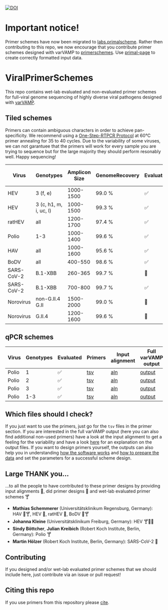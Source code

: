 [![DOI](https://zenodo.org/badge/709673803.svg)](https://zenodo.org/doi/10.5281/zenodo.10562882)

# Important notice!
Primer schemes have now been migrated to [labs.primalscheme](https://labs.primalscheme.com/). Rather then contributing to this repo, we now encourage that you contribute primer schemes designed with varVAMP to [primerschemes](https://github.com/quick-lab/primerschemes). Use [primal-page](https://github.com/ChrisgKent/primal-page) to create correctly formatted input data.

# ViralPrimerSchemes
This repo contains wet-lab evaluated and non-evaluated primer schemes for full-viral genome sequencing of highly diverse viral pathogens designed with [varVAMP](https://github.com/jonas-fuchs/varVAMP).

## Tiled schemes
Primers can contain ambiguous characters in order to achieve pan-specificity. We recommend using a [One-Step-RTPCR Protocol](https://github.com/jonas-fuchs/varVAMP/blob/master/docs/wet_lab_protocol.md) at 60°C primer annealing for 35 to 40 cycles. Due to the variability of some viruses, we can not garantuee that the primers will work for every sample you are trying to sequence but for the large majority they should perform resonably well. Happy sequencing!

| Virus      | Genotypes              | Amplicon Size | GenomeRecovery | Evaluated             | Primers                                        | Input alignment                         | Full varVAMP output                  |
|------------|------------------------|---------------|----------------|-----------------------|------------------------------------------------|-----------------------------------------|--------------------------------------|
| HEV        | 3 (f, e)               | 1000-1500     | 99.0 %         | :white_check_mark:    | [tsv](varvamp_tiled/HEV_1/cluster1primers.tsv) | [aln](input_alignments/HEV_1.aln)       | [output](varvamp_tiled/HEV_1)        |
| HEV        | 3 (c, h1, m, i, uc, l) | 1000-1500     | 99.3 %         | :white_check_mark:    | [tsv](varvamp_tiled/HEV_2/cluster2primers.tsv) | [aln](input_alignments/HEV_2.aln)       | [output](varvamp_tiled/HEV_1)        |
| ratHEV     | all                    | 1200-1700     | 97.4 %         | :white_check_mark:    | [tsv](varvamp_tiled/ratHEV/primers.tsv)        | [aln](input_alignments/rat_HEV.aln)     | [output](varvamp_tiled/ratHEV)       |
| Polio      | 1-3                    | 1000-1400     | 99.6 %         | :white_check_mark:    | [tsv](varvamp_tiled/Polio/primers.tsv)         | [aln](input_alignments/polio1-3.aln)    | [output](varvamp_tiled/Polio)        |
| HAV        | all                    | 1000-1600     | 95.6 %         | :white_check_mark:    | [tsv](varvamp_tiled/HAV/primers.tsv)           | [aln](input_alignments/HAV.aln)         | [output](varvamp_tiled/HAV)          |
| BoDV       | all                    | 400-550       | 98.6 %         | :white_check_mark:    | [tsv](varvamp_tiled/BoDV/primers.tsv)          | [aln](input_alignments/BoDV.aln)        | [output](varvamp_tiled/BoDV)         |
| SARS-CoV-2 | B.1-XBB                | 260-365       | 99.7 %         | :black_square_button: | [tsv](varvamp_tiled/SARS-CoV-2_1/primers.tsv)  | [aln](input_alignments/SARS-CoV-2.aln)  | [output](varvamp_tiled/SARS-CoV-2_1) |
| SARS-CoV-2 | B.1-XBB                | 700-800       | 99.7 %         | :white_check_mark:  | [tsv](varvamp_tiled/SARS-CoV-2_2/primers.tsv)  | [aln](input_alignments/SARS-CoV-2.aln)  | [output](varvamp_tiled/SARS-CoV-2_2) |
| Norovirus  | non-G.II.4 G.II        | 1500-2000     | 99.0 %         | :black_square_button: | [tsv](varvamp_tiled/Norovirus_1/primers.tsv)   | [aln](input_alignments/Norovirus_1.aln) | [output](varvamp_tiled/Norovirus_1)  |
| Norovirus  | G.II.4                 | 1200-1600     | 99.6 %         | :black_square_button: | [tsv](varvamp_tiled/Norovirus_2/primers.tsv)   | [aln](input_alignments/Norovirus_2.aln) | [output](varvamp_tiled/Norovirus_2)  |

## qPCR schemes
| Virus | Genotypes | Evaluated          | Primers                                       | Input alignment                      | Full varVAMP output             |
|-------|-----------|--------------------|-----------------------------------------------|--------------------------------------|---------------------------------|
| Polio | 1         | :white_check_mark: | [tsv](varvamp_qpcr/polio1/qpcr_primers.tsv)   | [aln](input_alignments/polio1.aln)   | [output](varvamp_qpcr/polio1)   |
| Polio | 2         | :white_check_mark: | [tsv](varvamp_qpcr/polio2/qpcr_primers.tsv)   | [aln](input_alignments/polio2.aln)   | [output](varvamp_qpcr/polio2)   |
| Polio | 3         | :white_check_mark: | [tsv](varvamp_qpcr/polio3/qpcr_primers.tsv)   | [aln](input_alignments/polio3.aln)   | [output](varvamp_qpcr/polio3)   |
| Polio | 1-3       | :white_check_mark: | [tsv](varvamp_qpcr/polio1-3/qpcr_primers.tsv) | [aln](input_alignments/polio1-3.aln) | [output](varvamp_qpcr/polio1-3) |


## Which files should I check?
If you just want to use the primers, just go for the `tsv` files in the primer section. If you are interested in the full varVAMP output (here you can also find additional non-used primers) have a look at the input alignment to get a feeling for the variability and have a look [here](https://github.com/jonas-fuchs/varVAMP/blob/master/docs/output.md) for an explanation on the output files. If you want to design primers yourself, the outputs can also help you in understanding [how the software works](https://github.com/jonas-fuchs/varVAMP/blob/master/docs/how_varvamp_works.md) and [how to prepare the data](https://github.com/jonas-fuchs/varVAMP/blob/master/docs/preparing_the_data.md) and set the parameters for a successful scheme design.


## Large THANK you...

...to all the people to have contributed to these primer designs by providing input alignments :beer:, did primer designs :wine_glass: and wet-lab evaluated primer schemes :cocktail:

- **Mathias Schemmerer** (Universitätsklinikum Regensburg, Germany): HAV :beer::cocktail:, HEV :beer:, ratHEV :beer:, BoDV :beer::cocktail:
- **Johanna Kleine** (Universitätsklinikum Freiburg, Germany): HEV :cocktail::wine_glass::beer:
- **Sindy Böttcher**, **Julian Kreibich** (Robert Koch Institute, Berlin, Germany): Polio :cocktail:
- **Martin Hölzer** (Robert Koch Institute, Berlin, Germany): SARS-CoV-2 :beer:


## Contributing

If you designed and/or wet-lab evaluated primer schemes that we should include here, just contribute via an issue or pull request!

## Citing this repo

If you use primers from this repository please [cite](https://doi.org/10.1101/2024.05.08.593102).




